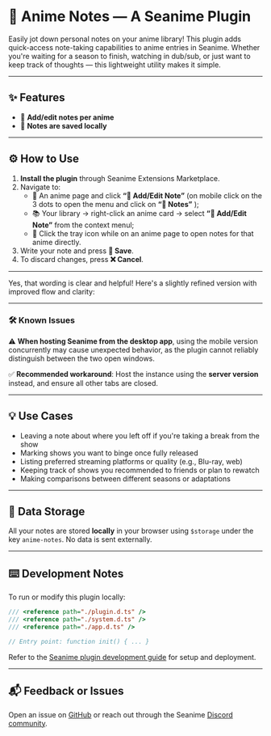 # 📝 Anime Notes — A Seanime Plugin

Easily jot down personal notes on your anime library! This plugin adds quick-access note-taking capabilities to anime entries in Seanime. Whether you're waiting for a season to finish, watching in dub/sub, or just want to keep track of thoughts — this lightweight utility makes it simple.

---

## ✨ Features

* 📝 **Add/edit notes per anime**
* 📌 **Notes are saved locally**

---

## ⚙️ How to Use

1. **Install the plugin** through Seanime Extensions Marketplace.
2. Navigate to:
   * 🔘 An anime page and click **“📝 Add/Edit Note”** (on mobile click on the 3 dots to open the menu and click on **“📝 Notes”** );
   * 📚 Your library → right-click an anime card → select **“📝 Add/Edit Note”** from the context menul;
   * 🔔 Click the tray icon while on an anime page to open notes for that anime directly.
3. Write your note and press **📂 Save**.
4. To discard changes, press **❌ Cancel**.

---

Yes, that wording is clear and helpful! Here's a slightly refined version with improved flow and clarity:

---

### 🛠️ Known Issues

⚠️ **When hosting Seanime from the desktop app**, using the mobile version concurrently may cause unexpected behavior, as the plugin cannot reliably distinguish between the two open windows.

✅ **Recommended workaround**: Host the instance using the **server version** instead, and ensure all other tabs are closed.

---

## 💡 Use Cases

* Leaving a note about where you left off if you're taking a break from the show
* Marking shows you want to binge once fully released
* Listing preferred streaming platforms or quality (e.g., Blu-ray, web)
* Keeping track of shows you recommended to friends or plan to rewatch
* Making comparisons between different seasons or adaptations

---

## 📂 Data Storage

All your notes are stored **locally** in your browser using `$storage` under the key `anime-notes`. No data is sent externally.

---

## ⌨️ Development Notes

To run or modify this plugin locally:

```ts
/// <reference path="./plugin.d.ts" />
/// <reference path="./system.d.ts" />
/// <reference path="./app.d.ts" />

// Entry point: function init() { ... }
```

Refer to the [Seanime plugin development guide](https://seanime.gitbook.io/seanime-extensions/plugins/introduction) for setup and deployment.

---

## 📬 Feedback or Issues

Open an issue on [GitHub](https://github.com/faddix/anime-notes/issues) or reach out through the Seanime [Discord community](https://discord.gg/3AuhRGqUqh).
